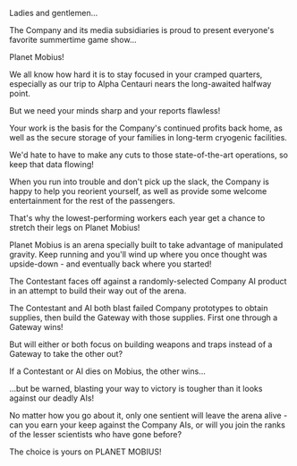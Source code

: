 Ladies and gentlemen...

The Company and its media subsidiaries is proud to present everyone's favorite summertime game show...

Planet Mobius!

We all know how hard it is to stay focused in your cramped quarters, especially as our trip to Alpha Centauri nears the long-awaited halfway point.

But we need your minds sharp and your reports flawless!

Your work is the basis for the Company's continued profits back home, as well as the secure storage of your families in long-term cryogenic facilities.

We'd hate to have to make any cuts to those state-of-the-art operations, so keep that data flowing!

When you run into trouble and don't pick up the slack, the Company is happy to help you reorient yourself, as well as provide some welcome entertainment for the rest of the passengers.

That's why the lowest-performing workers each year get a chance to stretch their legs on Planet Mobius!

Planet Mobius is an arena specially built to take advantage of manipulated gravity. Keep running and you'll wind up where you once thought was upside-down - and eventually back where you started!

The Contestant faces off against a randomly-selected Company AI product in an attempt to build their way out of the arena.

The Contestant and AI both blast failed Company prototypes to obtain supplies, then build the Gateway with those supplies. First one through a Gateway wins!

But will either or both focus on building weapons and traps instead of a Gateway to take the other out?

If a Contestant or AI dies on Mobius, the other wins...

...but be warned, blasting your way to victory is tougher than it looks against our deadly AIs!

No matter how you go about it, only one sentient will leave the arena alive - can you earn your keep against the Company AIs, or will you join the ranks of the lesser scientists who have gone before?

The choice is yours on PLANET MOBIUS!
